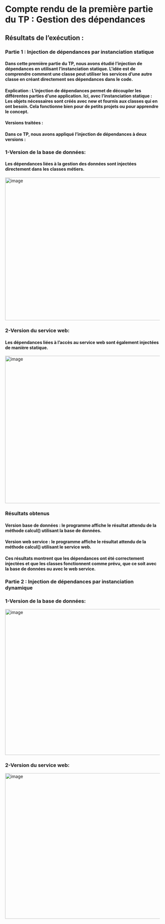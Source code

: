 ﻿# Compte rendu de la première partie du TP : Gestion des dépendances
## Résultats de l’exécution :
### Partie 1 : Injection de dépendances par instanciation statique

#### Dans cette première partie du TP, nous avons étudié l’injection de dépendances en utilisant l’instanciation statique. L’idée est de comprendre comment une classe peut utiliser les services d’une autre classe en créant directement ses dépendances dans le code.
#### Explication : L’injection de dépendances permet de découpler les différentes parties d’une application. Ici, avec l’instanciation statique : Les objets nécessaires sont créés avec new et fournis aux classes qui en ont besoin. Cela fonctionne bien pour de petits projets ou pour apprendre le concept.

 #### Versions traitées : 
 #### Dans ce TP, nous avons appliqué l’injection de dépendances à deux versions :
 ### 1-Version de la base de données: 
 #### Les dépendances liées à la gestion des données sont injectées directement dans les classes métiers.
<img width="959" height="463" alt="image" src="https://github.com/user-attachments/assets/df564d54-d794-4508-851f-cb235c38a2ae" />

### 2-Version du service web:
#### Les dépendances liées à l’accès au service web sont également injectées de manière statique.
<img width="959" height="478" alt="image" src="https://github.com/user-attachments/assets/edad93aa-1018-4f70-92a1-5704adc4450a" />

### Résultats obtenus
#### Version base de données : le programme affiche le résultat attendu de la méthode calcul() utilisant la base de données.
#### Version web service : le programme affiche le résultat attendu de la méthode calcul() utilisant le service web.
#### Ces résultats montrent que les dépendances ont été correctement injectées et que les classes fonctionnent comme prévu, que ce soit avec la base de données ou avec le web service.

### Partie 2 : Injection de dépendances par instanciation dynamique
### 1-Version de la base de données:
<img width="959" height="473" alt="image" src="https://github.com/user-attachments/assets/f24370f7-ec6a-45f3-a74e-3548db4382b8" />

### 2-Version du service web:
<img width="959" height="472" alt="image" src="https://github.com/user-attachments/assets/12e15c94-7819-4f19-bed0-ebdc459dfa87" />








